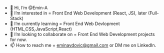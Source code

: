 - 👋 Hi, I’m @Emin-A
- 👀 I’m interested in  =  Front End Web Development (React, JS), later (Full-Stack)
- 🌱 I’m currently learning  =  Front End Web Devlopment (HTML,CSS,JavaScript,React)
- 💞️ I’m looking to collaborate on  =  Front End Web Development projects for now. 
- 📫 How to reach me  =  eminavdovic@gmail.com or DM me on LinkedIn.

<!---
Emin-A/Emin-A is a ✨ special ✨ repository because its `README.md` (this file) appears on your GitHub profile.
You can click the Preview link to take a look at your changes.
--->
